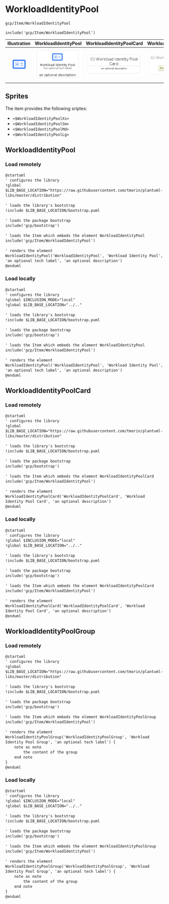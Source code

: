 # WorkloadIdentityPool


```text
gcp/Item/WorkloadIdentityPool
```

```text
include('gcp/Item/WorkloadIdentityPool')
```



| Illustration | WorkloadIdentityPool | WorkloadIdentityPoolCard | WorkloadIdentityPoolGroup |
| :---: | :---: | :---: | :---: |
| ![illustration for Illustration](../../gcp/Item/WorkloadIdentityPool.png) | ![illustration for WorkloadIdentityPool](../../gcp/Item/WorkloadIdentityPool.Local.png) | ![illustration for WorkloadIdentityPoolCard](../../gcp/Item/WorkloadIdentityPoolCard.Local.png) | ![illustration for WorkloadIdentityPoolGroup](../../gcp/Item/WorkloadIdentityPoolGroup.Local.png) |



## Sprites
The item provides the following sriptes:

- `<$WorkloadIdentityPoolXs>`
- `<$WorkloadIdentityPoolSm>`
- `<$WorkloadIdentityPoolMd>`
- `<$WorkloadIdentityPoolLg>`





## WorkloadIdentityPool

### Load remotely
```plantuml
@startuml
' configures the library
!global $LIB_BASE_LOCATION="https://raw.githubusercontent.com/tmorin/plantuml-libs/master/distribution"

' loads the library's bootstrap
!include $LIB_BASE_LOCATION/bootstrap.puml

' loads the package bootstrap
include('gcp/bootstrap')

' loads the Item which embeds the element WorkloadIdentityPool
include('gcp/Item/WorkloadIdentityPool')

' renders the element
WorkloadIdentityPool('WorkloadIdentityPool', 'Workload Identity Pool', 'an optional tech label', 'an optional description')
@enduml
```

### Load locally
```plantuml
@startuml
' configures the library
!global $INCLUSION_MODE="local"
!global $LIB_BASE_LOCATION="../.."

' loads the library's bootstrap
!include $LIB_BASE_LOCATION/bootstrap.puml

' loads the package bootstrap
include('gcp/bootstrap')

' loads the Item which embeds the element WorkloadIdentityPool
include('gcp/Item/WorkloadIdentityPool')

' renders the element
WorkloadIdentityPool('WorkloadIdentityPool', 'Workload Identity Pool', 'an optional tech label', 'an optional description')
@enduml
```

## WorkloadIdentityPoolCard

### Load remotely
```plantuml
@startuml
' configures the library
!global $LIB_BASE_LOCATION="https://raw.githubusercontent.com/tmorin/plantuml-libs/master/distribution"

' loads the library's bootstrap
!include $LIB_BASE_LOCATION/bootstrap.puml

' loads the package bootstrap
include('gcp/bootstrap')

' loads the Item which embeds the element WorkloadIdentityPoolCard
include('gcp/Item/WorkloadIdentityPool')

' renders the element
WorkloadIdentityPoolCard('WorkloadIdentityPoolCard', 'Workload Identity Pool Card', 'an optional description')
@enduml
```

### Load locally
```plantuml
@startuml
' configures the library
!global $INCLUSION_MODE="local"
!global $LIB_BASE_LOCATION="../.."

' loads the library's bootstrap
!include $LIB_BASE_LOCATION/bootstrap.puml

' loads the package bootstrap
include('gcp/bootstrap')

' loads the Item which embeds the element WorkloadIdentityPoolCard
include('gcp/Item/WorkloadIdentityPool')

' renders the element
WorkloadIdentityPoolCard('WorkloadIdentityPoolCard', 'Workload Identity Pool Card', 'an optional description')
@enduml
```

## WorkloadIdentityPoolGroup

### Load remotely
```plantuml
@startuml
' configures the library
!global $LIB_BASE_LOCATION="https://raw.githubusercontent.com/tmorin/plantuml-libs/master/distribution"

' loads the library's bootstrap
!include $LIB_BASE_LOCATION/bootstrap.puml

' loads the package bootstrap
include('gcp/bootstrap')

' loads the Item which embeds the element WorkloadIdentityPoolGroup
include('gcp/Item/WorkloadIdentityPool')

' renders the element
WorkloadIdentityPoolGroup('WorkloadIdentityPoolGroup', 'Workload Identity Pool Group', 'an optional tech label') {
    note as note
        the content of the group
    end note
}
@enduml
```

### Load locally
```plantuml
@startuml
' configures the library
!global $INCLUSION_MODE="local"
!global $LIB_BASE_LOCATION="../.."

' loads the library's bootstrap
!include $LIB_BASE_LOCATION/bootstrap.puml

' loads the package bootstrap
include('gcp/bootstrap')

' loads the Item which embeds the element WorkloadIdentityPoolGroup
include('gcp/Item/WorkloadIdentityPool')

' renders the element
WorkloadIdentityPoolGroup('WorkloadIdentityPoolGroup', 'Workload Identity Pool Group', 'an optional tech label') {
    note as note
        the content of the group
    end note
}
@enduml
```

